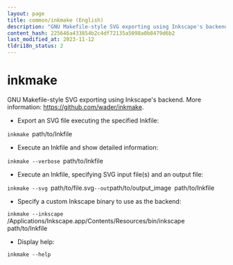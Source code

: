 ```yaml
---
layout: page
title: common/inkmake (English)
description: "GNU Makefile-style SVG exporting using Inkscape's backend."
content_hash: 225646a433854b2c4df72135a5098a0b8479d6b2
last_modified_at: 2023-11-12
tldri18n_status: 2
---
```

# inkmake

GNU Makefile-style SVG exporting using Inkscape's backend.
More information: <https://github.com/wader/inkmake>.

- Export an SVG file executing the specified Inkfile:

`inkmake `<span class="tldr-var badge badge-pill bg-dark-lm bg-white-dm text-white-lm text-dark-dm font-weight-bold">path/to/Inkfile</span>

- Execute an Inkfile and show detailed information:

`inkmake --verbose `<span class="tldr-var badge badge-pill bg-dark-lm bg-white-dm text-white-lm text-dark-dm font-weight-bold">path/to/Inkfile</span>

- Execute an Inkfile, specifying SVG input file(s) and an output file:

`inkmake --svg `<span class="tldr-var badge badge-pill bg-dark-lm bg-white-dm text-white-lm text-dark-dm font-weight-bold">path/to/file.svg</span>` --out `<span class="tldr-var badge badge-pill bg-dark-lm bg-white-dm text-white-lm text-dark-dm font-weight-bold">path/to/output_image</span>` `<span class="tldr-var badge badge-pill bg-dark-lm bg-white-dm text-white-lm text-dark-dm font-weight-bold">path/to/Inkfile</span>

- Specify a custom Inkscape binary to use as the backend:

`inkmake --inkscape `<span class="tldr-var badge badge-pill bg-dark-lm bg-white-dm text-white-lm text-dark-dm font-weight-bold">/Applications/Inkscape.app/Contents/Resources/bin/inkscape</span>` `<span class="tldr-var badge badge-pill bg-dark-lm bg-white-dm text-white-lm text-dark-dm font-weight-bold">path/to/Inkfile</span>

- Display help:

`inkmake --help`
